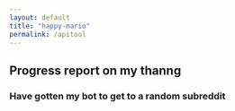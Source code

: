 ```yaml
---
layout: default 
title: "happy-mario"
permalink: /apitool
---
```

## Progress report on my thanng 
### Have gotten my bot to get to a random subreddit

